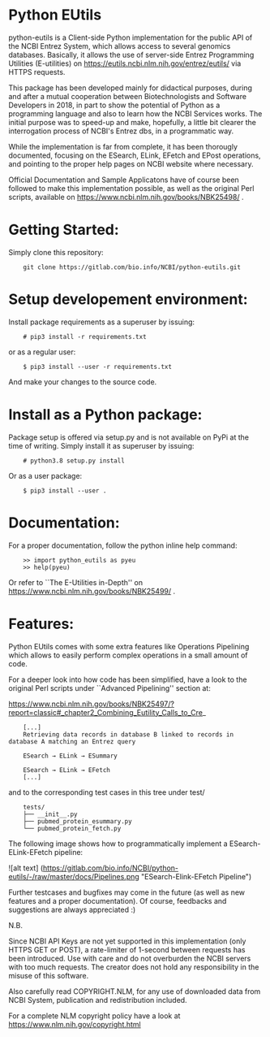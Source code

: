 Python EUtils
=============

python-eutils is a Client-side Python implementation for the public API of the NCBI Entrez System, 
which allows access to several genomics databases.
Basically, it allows the use of server-side Entrez Programming Utilities (E-utilities)
on https://eutils.ncbi.nlm.nih.gov/entrez/eutils/ via HTTPS requests.

This package has been developed mainly for didactical purposes, during and after a mutual cooperation 
between Biotechnologists and Software Developers in 2018, in part to show the potential of Python 
as a programming language and also to learn how the NCBI Services works.
The initial purpose was to speed-up and make, hopefully, a little bit clearer 
the interrogation process of NCBI's Entrez dbs, in a programmatic way.

While the implementation is far from complete, it has been thorougly documented, focusing on
the ESearch, ELink, EFetch and EPost operations, and pointing to the proper help pages 
on NCBI website where necessary.

Official Documentation and Sample Applicatons have of course been followed to make this implementation possible,
as well as the original Perl scripts, available on https://www.ncbi.nlm.nih.gov/books/NBK25498/ .

Getting Started:
================

Simply clone this repository:

        git clone https://gitlab.com/bio.info/NCBI/python-eutils.git


Setup developement environment:
===============================

Install package requirements as a superuser by issuing:

        # pip3 install -r requirements.txt

or as a regular user:

        $ pip3 install --user -r requirements.txt

And make your changes to the source code.

Install as a Python package:
===========================

Package setup is offered via setup.py and is not available on PyPi at the time of writing.
Simply install it as superuser by issuing:

        # python3.8 setup.py install

Or as a user package:

        $ pip3 install --user .


Documentation:
==============

For a proper documentation, follow the python inline help command:

        >> import python_eutils as pyeu
        >> help(pyeu)

Or refer to ``The E-Utilities in-Depth'' on https://www.ncbi.nlm.nih.gov/books/NBK25499/ .

Features:
=========

Python EUtils comes with some extra features like Operations Pipelining which allows to easily perform complex
operations in a small amount of code.

For a deeper look into how code has been simplified, have a look to the original Perl scripts
under ``Advanced Pipelining'' section at:

https://www.ncbi.nlm.nih.gov/books/NBK25497/?report=classic#_chapter2_Combining_Eutility_Calls_to_Cre_


        [...]
        Retrieving data records in database B linked to records in database A matching an Entrez query

        ESearch → ELink → ESummary

        ESearch → ELink → EFetch
        [...]

and to the corresponding test cases in this tree under test/
        
        tests/
        ├── __init__.py
        ├── pubmed_protein_esummary.py
        └── pubmed_protein_fetch.py


The following image shows how to programmatically implement a ESearch-ELink-EFetch pipeline:

![alt text] (https://gitlab.com/bio.info/NCBI/python-eutils/-/raw/master/docs/Pipelines.png "ESearch-Elink-EFetch Pipeline")

Further testcases and bugfixes may come in the future (as well as new features and a proper documentation).
Of course, feedbacks and suggestions are always appreciated :)

N.B. 

Since NCBI API Keys are not yet supported in this implementation (only HTTPS GET or POST),
a rate-limiter of 1-second between requests has been introduced. 
Use with care and do not overburden the NCBI servers with too much requests. 
The creator does not hold any responsibility in the misuse of this software.

Also carefully read COPYRIGHT.NLM, for any use of downloaded data from NCBI System, 
publication and redistribution included.

For a complete NLM copyright policy have a look at https://www.nlm.nih.gov/copyright.html







